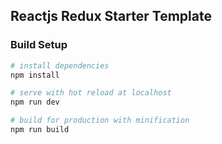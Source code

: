 ## Reactjs Redux Starter Template

### Build Setup

``` bash
# install dependencies
npm install

# serve with hot reload at localhost
npm run dev

# build for production with minification
npm run build
```
